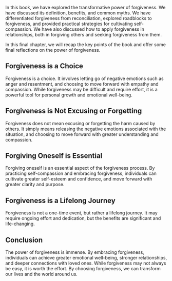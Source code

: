 
In this book, we have explored the transformative power of forgiveness. We have discussed its definition, benefits, and common myths. We have differentiated forgiveness from reconciliation, explored roadblocks to forgiveness, and provided practical strategies for cultivating self-compassion. We have also discussed how to apply forgiveness in relationships, both in forgiving others and seeking forgiveness from them.

In this final chapter, we will recap the key points of the book and offer some final reflections on the power of forgiveness.

Forgiveness is a Choice
-----------------------

Forgiveness is a choice. It involves letting go of negative emotions such as anger and resentment, and choosing to move forward with empathy and compassion. While forgiveness may be difficult and require effort, it is a powerful tool for personal growth and emotional well-being.

Forgiveness is Not Excusing or Forgetting
-----------------------------------------

Forgiveness does not mean excusing or forgetting the harm caused by others. It simply means releasing the negative emotions associated with the situation, and choosing to move forward with greater understanding and compassion.

Forgiving Oneself is Essential
------------------------------

Forgiving oneself is an essential aspect of the forgiveness process. By practicing self-compassion and embracing forgiveness, individuals can cultivate greater self-esteem and confidence, and move forward with greater clarity and purpose.

Forgiveness is a Lifelong Journey
---------------------------------

Forgiveness is not a one-time event, but rather a lifelong journey. It may require ongoing effort and dedication, but the benefits are significant and life-changing.

Conclusion
----------

The power of forgiveness is immense. By embracing forgiveness, individuals can achieve greater emotional well-being, stronger relationships, and deeper connections with loved ones. While forgiveness may not always be easy, it is worth the effort. By choosing forgiveness, we can transform our lives and the world around us.
